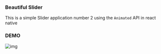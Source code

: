 ### Beautiful Slider

This is a simple Slider application number 2 using the `Animated` API in react native

### DEMO

![img](https://github.com/CrispenGari/native-startup/blob/main/slider-app-2/Screenshot_20210802-141836_Expo%20Go.jpg)

